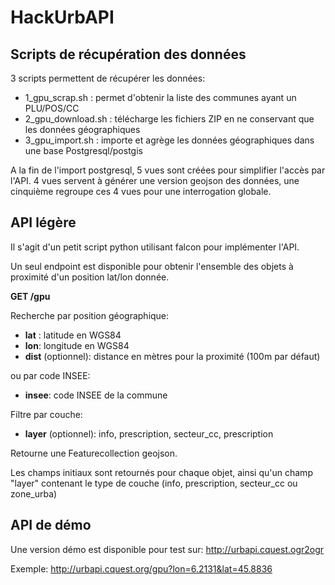 # HackUrbAPI

## Scripts de récupération des données

3 scripts permettent de récupérer les données:
- 1_gpu_scrap.sh : permet d'obtenir la liste des communes ayant un PLU/POS/CC
- 2_gpu_download.sh : télécharge les fichiers ZIP en ne conservant que les données géographiques
- 3_gpu_import.sh : importe et agrège les données géographiques dans une base Postgresql/postgis

A la fin de l'import postgresql, 5 vues sont créées pour simplifier l'accès par l'API.
4 vues servent à générer une version geojson des données, une cinquième regroupe ces 4 vues pour une interrogation globale.

## API légère

Il s'agit d'un petit script python utilisant falcon pour implémenter l'API.

Un seul endpoint est disponible pour obtenir l'ensemble des objets à proximité d'un position lat/lon donnée.

**GET /gpu**

Recherche par position géographique:
- **lat** : latitude en WGS84
- **lon**: longitude en WGS84
- **dist** (optionnel): distance en mètres pour la proximité (100m par défaut)

ou par code INSEE:
- **insee**: code INSEE de la commune

Filtre par couche:
- **layer** (optionnel): info, prescription, secteur_cc, prescription

Retourne une Featurecollection geojson.

Les champs initiaux sont retournés pour chaque objet, ainsi qu'un champ "layer" contenant le type de couche (info, prescription, secteur_cc ou zone_urba)

## API de démo

Une version démo est disponible pour test sur: http://urbapi.cquest.ogr2ogr

Exemple: http://urbapi.cquest.org/gpu?lon=6.2131&lat=45.8836

